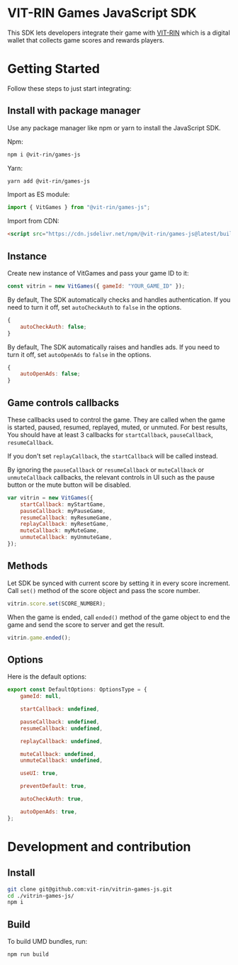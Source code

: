 # VIT-RIN Games JavaScript SDK

This SDK lets developers integrate their game with [VIT-RIN](https://vit-rin.com) which is a digital wallet that collects game scores and rewards players.

# Getting Started

Follow these steps to just start integrating:

## Install with package manager

Use any package manager like npm or yarn to install the JavaScript SDK.

Npm:

```bash
npm i @vit-rin/games-js
```

Yarn:

```bash
yarn add @vit-rin/games-js
```

Import as ES module:

```js
import { VitGames } from "@vit-rin/games-js";
```

Import from CDN:

```html
<script src="https://cdn.jsdelivr.net/npm/@vit-rin/games-js@latest/build/vitgames.browser.js"></script>
```

## Instance

Create new instance of VitGames and pass your game ID to it:

```js
const vitrin = new VitGames({ gameId: "YOUR_GAME_ID" });
```

By default, The SDK automatically checks and handles authentication. If you need to turn it off, set `autoCheckAuth` to `false` in the options.

```js
{
    autoCheckAuth: false;
}
```

By default, The SDK automatically raises and handles ads. If you need to turn it off, set `autoOpenAds` to `false` in the options.

```js
{
    autoOpenAds: false;
}
```

## Game controls callbacks

These callbacks used to control the game. They are called when the game is started, paused, resumed, replayed, muted, or unmuted.
For best results, You should have at least 3 callbacks for `startCallback`, `pauseCallback`, `resumeCallback`.

If you don't set `replayCallback`, the `startCallback` will be called instead.

By ignoring the `pauseCallback` or `resumeCallback` or `muteCallback` or `unmuteCallback` callbacks, the relevant controls in UI such as the pause button or the mute button will be disabled.

```js
var vitrin = new VitGames({
    startCallback: myStartGame,
    pauseCallback: myPauseGame,
    resumeCallback: myResumeGame,
    replayCallback: myResetGame,
    muteCallback: myMuteGame,
    unmuteCallback: myUnmuteGame,
});
```

## Methods

Let SDK be synced with current score by setting it in every score increment. Call `set()` method of the score object and pass the score number.

```js
vitrin.score.set(SCORE_NUMBER);
```

When the game is ended, call `ended()` method of the game object to end the game and send the score to server and get the result.

```js
vitrin.game.ended();
```

## Options

Here is the default options:

```js
export const DefaultOptions: OptionsType = {
    gameId: null,

    startCallback: undefined,

    pauseCallback: undefined,
    resumeCallback: undefined,

    replayCallback: undefined,

    muteCallback: undefined,
    unmuteCallback: undefined,

    useUI: true,

    preventDefault: true,

    autoCheckAuth: true,

    autoOpenAds: true,
};
```

# Development and contribution

## Install

```bash
git clone git@github.com:vit-rin/vitrin-games-js.git
cd ./vitrin-games-js/
npm i
```

## Build

To build UMD bundles, run:

```bash
npm run build
```
